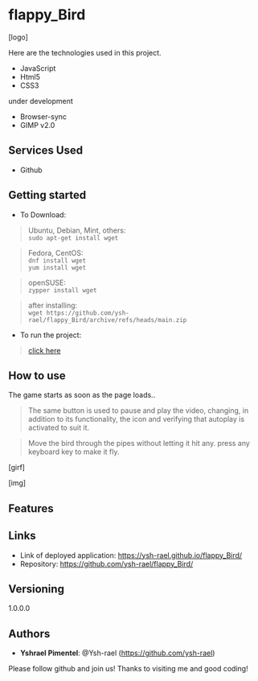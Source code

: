 # flappy_Bird

[logo]


Here are the technologies used in this project.
 

* JavaScript
* Html5
* CSS3

under development
* Browser-sync
* GIMP v2.0
 
 
## Services Used
 
* Github
 
<!-- ## Ruby Gems
... -->
 
## Getting started
 
* To Download:

>	Ubuntu, Debian, Mint, others:<br>
	  ```
	 	 sudo apt-get install wget
	  ```

>	Fedora, CentOS:<br>
	```
		dnf install wget
	```<br>
	```
		yum install wget
	```

>	openSUSE:<br>
	```
		zypper install wget
	```

>	after installing:<br>
	```
		wget https://github.com/ysh-rael/flappy_Bird/archive/refs/heads/main.zip
	```

* To run the project:
>    [click here](https://ysh-rael.github.io/input-range/)
 
## How to use
 
The game starts as soon as the page loads..<br>

> The same button is used to pause and play the video, changing, in addition to its functionality, the icon and verifying that autoplay is activated to suit it.<br>

> Move the bird through the pipes without letting it hit any. press any keyboard key to make it fly.
> 


[girf]

[//]: # "https://gifs.com/gif/inputrange2-1-MZN4O3 ---> link do gif otimizado alternativo -----> ![gif Input Range](https://j.gifs.com/MZN4O3.gif)<br>"

	
	
[img]


	
 
 
## Features
 


 
 
## Links
 
  - Link of deployed application: https://ysh-rael.github.io/flappy_Bird/
  - Repository: https://github.com/ysh-rael/flappy_Bird/
 
 
## Versioning
 
1.0.0.0
 
 
## Authors
 
* **Yshrael Pimentel**: @Ysh-rael (https://github.com/ysh-rael)
 
 
Please follow github and join us!
Thanks to visiting me and good coding!
